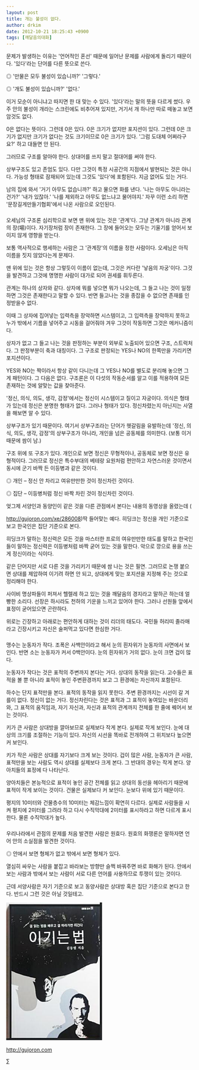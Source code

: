 ```yaml
---
layout: post
title: 개는 불성이 없다.
author: drkim
date: 2012-10-21 18:25:43 +0900
tags: [깨달음의대화]
---
```


문제가 발생하는 이유는 '언어적인 혼선' 때문에 일어난 문제를 사람에게 돌리기 때문이다. '있다'라는 단어를 다른 뜻으로 쓴다.


◎ '만물은 모두 불성이 있습니까?' '그렇다.'

  
◎ '개도 불성이 있습니까?' '없다.'


이거 모순이 아니냐고 따지면 한 대 맞는 수 있다. '있다'라는 말의 뜻을 다르게 썼다. 우주 안의 불성이 개라는 스크린에도 비추어져 있지만, 거기서 개 하나만 따로 떼놓고 보면 암것도 없다.


0은 없다는 뜻이다. 그런데 0은 있다. 0은 크기가 없지만 포지션이 있다. 그런데 0은 크기가 없지만 크기가 없다는 것도 크기이므로 0은 크기가 있다. '그럼 도대체 어쩌라구요?' 하고 대들면 안 된다.


그러므로 구조를 알아야 한다. 상대어를 쓰지 말고 절대어를 써야 한다.


상부구조도 있고 존엄도 있다. 다만 그것이 특정 시공간의 지점에서 발현되는 것은 아니다. 가능성 형태로 잠재되어 있는데 그것도 '있다'에 포함된다. 지금 없어도 있는 거다.


남의 집에 와서 '거기 아무도 없습니까?' 하고 물으면 화를 낸다. '나는 아무도 아니라는 건가?' '내가 있잖아.' '나를 제외하고 아무도 없느냐고 물어야지.' 자꾸 이런 소리 하면 '문장길게만들기협회'에서 나온 사람으로 오인된다.




###


오세님의 구조론 심리학으로 보면 맨 위에 있는 것은 '관계'다. 그냥 관계가 아니라 관계의 장(場)이다. 자기장처럼 장이 존재한다. 그 장에 들어오는 모두는 기울기를 얻어서 보이지 않게 영향을 받는다.


보통 역사적으로 행세하는 사람은 그 '관계장'의 이름을 정한 사람이다. 오세님은 아직 이름을 짓지 않았다는게 문제다.


맨 위에 있는 것은 항상 그렇듯이 이름이 없는데, 그것은 커다란 '낳음의 자궁'이다. 그것을 발견하고 그것에 명명한 사람이 대가로 되어 권세를 휘두른다.


관계는 하나의 상자와 같다. 상자에 뭐를 넣으면 뭐가 나오는데, 그 들고 나는 것이 일정하면 그것은 존재한다고 말할 수 있다. 반면 들고나는 것을 종잡을 수 없으면 존재를 인정받을수 없다.


이때 그 상자에 집어넣는 입력측을 장악하면 시스템이고, 그 입력측을 장악하지 못하고 누가 밖에서 기름을 넣어주고 시동을 걸어줘야 겨우 그것이 작동하면 그것은 메커니즘이다.


상자가 없고 그 들고 나는 것을 판정하는 부분이 외부로 노출되어 있으면 구조, 스트럭처다. 그 판정부분이 축과 대칭이다. 그 구조로 판정되는 YES나 NO의 한쪽만을 가리키면 포지션이다.


YES와 NO는 짝이라서 항상 같이 다니는데 그 YES나 NO를 별도로 분리해 놓으면 그게 패턴이다. 그 다음은 없다. 구조론은 이 다섯의 작동순서를 알고 이를 적용하여 모든 존재하는 것에 알맞는 값을 찾아준다.


'정신, 의식, 의도, 생각, 감정'에서는 정신이 시스템이고 질이고 자궁이다. 의식은 형태가 있는데 정신은 분명한 형태가 없다. 그러나 형태가 있다. 정신차렸는지 아닌지는 사열을 해보면 알 수 있다.


상부구조가 있기 때문이다. 여기서 상부구조라는 단어가 헷갈림을 유발하는데 '정신, 의식, 의도, 생각, 감정'의 상부구조가 아니라, 개인을 넘은 공동체를 의미한다. (보통 이거 때문에 쌈이 남.)


구조 위에 또 구조가 있다. 개인으로 보면 정신은 무형적이나, 공동체로 보면 정신은 유형적이다. 그러므로 정신은 특수부대의 베테랑 요원처럼 편안하고 자연스러운 것이면서 동시에 군기 바짝 든 이등병과 같은 것이다.


◎ 개인 – 정신 안 차리고 여유만만한 것이 정신차린 것이다.

  
◎ 집단 – 이등병처럼 정신 바짝 차린 것이 정신차린 것이다.

엊그제 서양인과 동양인이 같은 것을 다른 관점에서 본다는 내용의 동영상을 올렸는데 (

http://gujoron.com/xe/286008)딱 들어맞는 예다. 히딩크는 정신을 개인 기준으로 보고 한국인은 집단 기준으로 본다.


히딩크가 말하는 정신력은 모든 것을 마스터한 프로의 여유만만한 태도를 말하고 한국인들이 말하는 정신력은 이등병처럼 바짝 굳어 있는 것을 말한다. 악으로 깡으로 용을 쓰는게 정신이라는 식이다.


같은 단어지만 서로 다른 것을 가리키기 때문에 쌈 나는 것은 필연. 그러므로 논쟁 붙으면 상대를 제압하여 이기려 하면 안 되고, 상대에게 맞는 포지션을 지정해 주는 것으로 정리해야 한다.


사이비 명상파들이 퍼져서 헬렐레 하고 있는 것을 깨달음의 경지라고 말하곤 하는데 얼빵한 소리다. 선장은 하시라도 천하의 기운을 느끼고 있어야 한다. 그러나 선원들 앞에서 표정이 굳어있으면 곤란하다.


위로는 긴장하고 아래로는 편안하게 대하는 것이 리더의 태도다. 국민들 허리띠 졸라매라고 긴장시키고 자신은 술퍼먹고 있다면 한심한 거다.




###


맹수는 눈동자가 작다. 조폭은 사백안이라고 해서 눈의 흰자위가 눈동자의 사면에서 보인다. 반면 소는 눈동자가 커서 0백안이다. 눈의 흰자위가 거의 없다. 눈이 크면 겁이 많다.


눈동자가 작다는 것은 표적의 주변까지 본다는 거다. 상대의 동작을 읽는다. 고수들은 표적을 볼 뿐 아니라 표적이 놓인 주변환경까지 보고 그 환경에는 자신까지 포함된다.


하수는 단지 표적만을 본다. 표적의 동작을 읽지 못한다. 주변 환경까지는 시선이 갈 겨를이 없다. 정신이 없는 거다. 정신차린다는 것은 표적과 그 표적이 놓여있는 바운더리와, 그 표적의 움직임과, 자기 자신과, 자신과 표적의 관계까지 전체를 한 줄에 꿰어서 보는 것이다.





키가 큰 사람은 상대방을 깔아보므로 실제보다 작게 본다. 실제로 작게 보인다. 눈에 대상의 크기를 조절하는 기능이 있다. 자신의 시선을 똑바로 전개하여 그 위치보다 높으면 커 보인다.


키가 작은 사람은 상대를 자기보다 크게 보는 것이다. 겁이 많은 사람, 눈동자가 큰 사람, 표적만을 보는 사람도 역시 상대를 실제보다 크게 본다. 그 반대의 경우는 작게 본다. 양아치들의 표정에 다 나타난다.


양아치들은 본능적으로 표적이 놓인 공간 전체를 읽고 상대의 동선을 헤아리기 때문에 표적이 작게 보이는 것이다. 건물은 실제보다 커 보인다. 눈보다 위에 있기 때문이다.


평지의 10미터와 건물층수의 10미터는 체감느낌이 확연히 다르다. 실제로 사람들을 시켜 평지에 2미터를 그려라 하고 다시 수직막대에 2미터를 표시하라고 하면 다르게 표시한다. 물론 수직막대가 높다.




###


우리나라에서 관점의 문제를 처음 발견한 사람은 원효다. 원효의 화쟁론은 말하자면 언어 안의 소실점을 발견한 것이다.


◎ 안에서 보면 형체가 없고 밖에서 보면 형체가 있다.


열심히 싸우는 사람을 붙잡고 바라보는 방향만 슬쩍 바꿔주면 바로 화해가 된다. 안에서 보는 사람과 밖에서 보는 사람이 서로 다른 언어를 사용하므로 투쟁이 있는 것이다.


근데 서양사람은 자기 기준으로 보고 동양사람은 상대방 혹은 집단 기준으로 본다고 한다. 반드시 그런 것은 아닐 것일테고.




  






  ![](/files/attach/images/199/290/248/123456.JPG)












  http://gujoron.com


  ∑